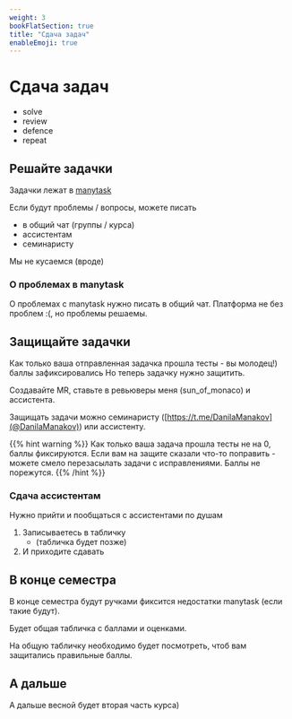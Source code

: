 ```yaml
---
weight: 3
bookFlatSection: true
title: "Сдача задач"
enableEmoji: true
---
```


# Сдача задач

- solve
- review
- defence
- repeat


## Решайте задачки

Задачки лежат в [manytask](https://manytask.carzil.ru/)

Если будут проблемы / вопросы, можете писать
- в общий чат (группы / курса)
- ассистентам
- семинаристу

Мы не кусаемся (вроде)


### О проблемах в manytask

О проблемах с manytask нужно писать в общий чат.
Платформа не без проблем :(, но проблемы решаемы.


## Защищайте задачки

Как только ваша отправленная задачка прошла тесты - вы молодец!)
баллы зафиксировались
Но теперь задачку нужно защитить.

Создавайте MR, ставьте в ревьюверы меня (sun_of_monaco) и ассистента.

Защищать задачи можно семинаристу ([https://t.me/DanilaManakov](@DanilaManakov)) или ассистенту.

{{% hint warning %}}
Как только ваша задача прошла тесты не на 0, баллы фиксируются.
Если вам на защите сказали что-то поправить - можете смело перезасылать задачи с исправлениями.
Баллы не порежутся.
{{% /hint %}}


### Сдача ассистентам

Нужно прийти и пообщаться с ассистентами по душам
1. Записываетесь в табличку
    - (табличка будет позже)
2. И приходите сдавать


## В конце семестра

В конце семестра будут ручками фиксится недостатки manytask (если такие будут).

Будет общая табличка с баллами и оценками.

На общую табличку необходимо будет посмотреть, чтоб вам защитались правильные баллы.


## А дальше

А дальше весной будет вторая часть курса)
